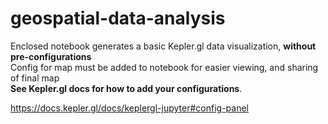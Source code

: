 # geospatial-data-analysis

Enclosed notebook generates a basic Kepler.gl data visualization, **without pre-configurations**
<br>
Config for map must be added to notebook for easier viewing, and sharing of final map
<br>
**See Kepler.gl docs for how to add your configurations**.
<br>

https://docs.kepler.gl/docs/keplergl-jupyter#config-panel
